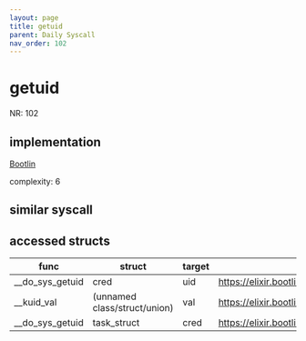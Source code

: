 ```yaml
---
layout: page
title: getuid
parent: Daily Syscall
nav_order: 102
---
```

        

# getuid
NR: 102

## implementation
[Bootlin](https://elixir.bootlin.com/linux/v6.14.7/source/kernel/sys.c#L997)

complexity: 6


## similar syscall


## accessed structs

|func|struct|target|location|has_read|has_write|
|--|--|--|--|--|--|
|__do_sys_getuid|cred|uid|https://elixir.bootlin.com/linux/v6.14.7/source/kernel/sys.c#L1000|true|true|
|__kuid_val|(unnamed class/struct/union)|val|https://elixir.bootlin.com/linux/v6.14.7/source/include/linux/uidgid.h#L28|true|true|
|__do_sys_getuid|task_struct|cred|https://elixir.bootlin.com/linux/v6.14.7/source/kernel/sys.c#L1000|true|true|
